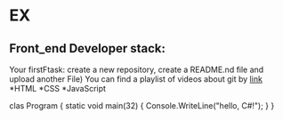 # EX
## Front_end Developer stack:

Your firstFtask: create a new repository, create a README.nd file and upload another File)
You can find a playlist of videos about git by [link](https://www.youtube.com/watch?v=MB8B4Y9Io18)
*HTML
﻿﻿*CSS
﻿﻿*JavaScript

clas Program
{
    static void main(32)
    {
        Console.WriteLine("hello, C#!");
    }
}

